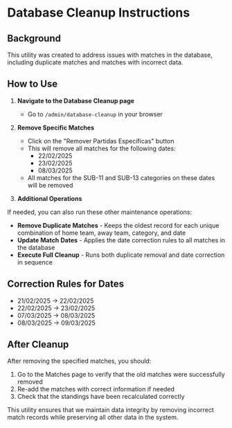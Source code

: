 
# Database Cleanup Instructions

## Background
This utility was created to address issues with matches in the database, including duplicate matches and matches with incorrect data.

## How to Use

1. **Navigate to the Database Cleanup page**
   - Go to `/admin/database-cleanup` in your browser

2. **Remove Specific Matches**
   - Click on the "Remover Partidas Específicas" button
   - This will remove all matches for the following dates:
     - 22/02/2025
     - 23/02/2025
     - 08/03/2025
   - All matches for the SUB-11 and SUB-13 categories on these dates will be removed

3. **Additional Operations**

If needed, you can also run these other maintenance operations:

- **Remove Duplicate Matches** - Keeps the oldest record for each unique combination of home team, away team, category, and date
- **Update Match Dates** - Applies the date correction rules to all matches in the database
- **Execute Full Cleanup** - Runs both duplicate removal and date correction in sequence

## Correction Rules for Dates
- 21/02/2025 → 22/02/2025
- 22/02/2025 → 23/02/2025
- 07/03/2025 → 08/03/2025
- 08/03/2025 → 09/03/2025

## After Cleanup
After removing the specified matches, you should:

1. Go to the Matches page to verify that the old matches were successfully removed
2. Re-add the matches with correct information if needed
3. Check that the standings have been recalculated correctly

This utility ensures that we maintain data integrity by removing incorrect match records while preserving all other data in the system.
